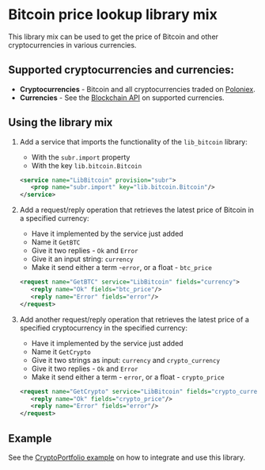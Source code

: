 # Bitcoin price lookup library mix
This library mix can be used to get the price of Bitcoin and other cryptocurrencies in various currencies.

## Supported cryptocurrencies and currencies:
* **Cryptocurrencies** - Bitcoin and all cryptocurrencies traded on [Poloniex](https://poloniex.com/exchange#btc_eth).
* **Currencies** - See the [Blockchain API](https://blockchain.info/ticker) on supported currencies.

## Using the library mix
1. Add a service that imports the functionality of the `lib_bitcoin` library:
   * With the `subr.import` property
   * With the key `lib.bitcoin.Bitcoin`

   ```xml
   <service name="LibBitcoin" provision="subr">
      <prop name="subr.import" key="lib.bitcoin.Bitcoin"/>
   </service>
   ```

2. Add a request/reply operation that retrieves the latest price of Bitcoin in a specified currency:
   * Have it implemented by the service just added
   * Name it `GetBTC`
   * Give it two replies - `Ok` and `Error`
   * Give it an input string: `currency`
   * Make it send either a term -`error`, or a float - `btc_price`
   
   ```xml
   <request name="GetBTC" service="LibBitcoin" fields="currency">
      <reply name="Ok" fields="btc_price"/>
      <reply name="Error" fields="error"/>
   </request>
   ```
   
3. Add another request/reply operation that retrieves the latest price of a specified cryptocurrency in the specified currency:
   * Have it implemented by the service just added
   * Name it `GetCrypto`
   * Give it two strings as input: `currency` and `crypto_currency`
   * Give it two replies - `Ok` and `Error`
   * Make it send either a term - `error`, or a float - `crypto_price`
  
   ```xml
   <request name="GetCrypto" service="LibBitcoin" fields="crypto_currency currency">
      <reply name="Ok" fields="crypto_price"/>
      <reply name="Error" fields="error"/>
   </request>
   ```

## Example
See the [CryptoPortfolio example](../../Examples/CryptoPortfolio) on how to integrate and use this library.
